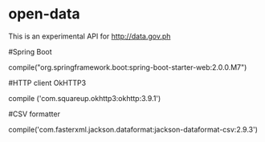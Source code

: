# open-data
This is an experimental API for http://data.gov.ph


#Spring Boot

compile("org.springframework.boot:spring-boot-starter-web:2.0.0.M7")

#HTTP client OkHTTP3

compile ('com.squareup.okhttp3:okhttp:3.9.1')

#CSV formatter

compile('com.fasterxml.jackson.dataformat:jackson-dataformat-csv:2.9.3')

